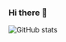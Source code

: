 ### Hi there 👋
![GitHub stats](https://github-readme-stats.vercel.app/api?username=AngelVargas2003&show_icons=true&hide_border=true)
<!--
**AngelVargas2003/AngelVargas2003** is a ✨ _special_ ✨ repository because its `README.md` (this file) appears on your GitHub profile.

Here are some ideas to get you started:

- 🔭 I’m currently working on ...
- 🌱 I’m currently learning ...
- 👯 I’m looking to collaborate on ...
- 🤔 I’m looking for help with ...
- 💬 Ask me about ...
- 📫 How to reach me: ...
- 😄 Pronouns: ...
- ⚡ Fun fact: ...
-->
